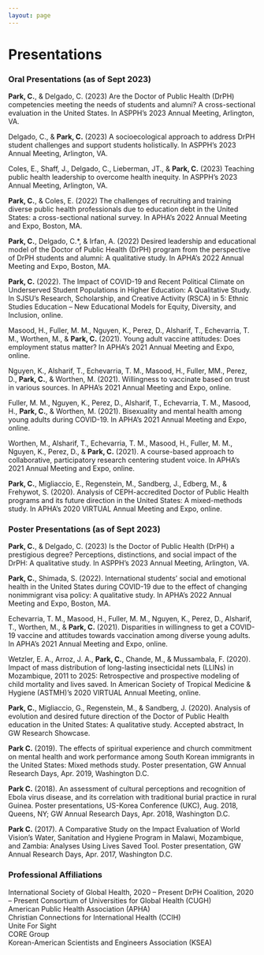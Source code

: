 ```yaml
---
layout: page
---
```


# Presentations

### Oral Presentations (as of Sept 2023)

__Park, C.__, & Delgado, C. (2023) Are the Doctor of Public Health (DrPH) competencies meeting the needs of students and alumni? A cross-sectional evaluation in the United States. In ASPPH’s 2023 Annual Meeting, Arlington, VA.

Delgado, C., & __Park, C.__ (2023) A socioecological approach to address DrPH student challenges and support students holistically. In ASPPH’s 2023 Annual Meeting, Arlington, VA.

Coles, E., Shaff, J., Delgado, C., Lieberman, JT., & __Park, C.__ (2023) Teaching public health leadership to overcome health inequity. In ASPPH’s 2023 Annual Meeting, Arlington, VA.

__Park, C.__, & Coles, E. (2022) The challenges of recruiting and training diverse public health professionals due to education debt in the United States: a cross-sectional national survey. In APHA’s 2022 Annual Meeting and Expo, Boston, MA.

__Park, C.__, Delgado, C.*, & Irfan, A. (2022) Desired leadership and educational model of the Doctor of Public Health (DrPH) program from the perspective of DrPH students and alumni: A qualitative study. In APHA’s 2022 Annual Meeting and Expo, Boston, MA.

__Park, C.__ (2022). The Impact of COVID-19 and Recent Political Climate on Underserved Student Populations in Higher Education: A Qualitative Study. In SJSU’s Research, Scholarship, and Creative Activity (RSCA) in 5: Ethnic Studies Education – New Educational Models for Equity, Diversity, and Inclusion, online.

Masood, H., Fuller, M. M., Nguyen, K., Perez, D., Alsharif, T., Echevarria, T. M., Worthen, M., & __Park, C.__ (2021). Young adult vaccine attitudes: Does employment status matter? In APHA’s 2021 Annual Meeting and Expo, online.

Nguyen, K., Alsharif, T., Echevarria, T. M., Masood, H., Fuller, MM., Perez, D., __Park, C.__, & Worthen, M. (2021). Willingness to vaccinate based on trust in various sources. In APHA’s 2021 Annual Meeting and Expo, online.

Fuller, M. M., Nguyen, K., Perez, D., Alsharif, T., Echevarria, T. M., Masood, H., __Park, C.__, & Worthen, M. (2021). Bisexuality and mental health among young adults during COVID-19. In APHA’s 2021 Annual Meeting and Expo, online.

Worthen, M., Alsharif, T., Echevarria, T. M., Masood, H., Fuller, M. M., Nguyen, K., Perez, D., & __Park, C.__ (2021). A course-based approach to collaborative, participatory research centering student voice. In APHA’s 2021 Annual Meeting and Expo, online.

__Park, C.__, Migliaccio, E., Regenstein, M., Sandberg, J., Edberg, M., & Frehywot, S. (2020). Analysis of CEPH-accredited Doctor of Public Health programs and its future direction in the United States: A mixed-methods study. In APHA’s 2020 VIRTUAL Annual Meeting and Expo, online.


### Poster Presentations (as of Sept 2023)

__Park, C.__, & Delgado, C. (2023) Is the Doctor of Public Health (DrPH) a prestigious degree? Perceptions, distinctions, and social impact of the DrPH: A qualitative study. In ASPPH’s 2023 Annual Meeting, Arlington, VA.

__Park, C.__, Shimada, S. (2022). International students’ social and emotional health in the United States during COVID-19 due to the effect of changing nonimmigrant visa policy: A qualitative study. In APHA’s 2022 Annual Meeting and Expo, Boston, MA.

Echevarria, T. M., Masood, H., Fuller, M. M., Nguyen, K., Perez, D., Alsharif, T., Worthen, M., & __Park, C.__ (2021). Disparities in willingness to get a COVID-19 vaccine and attitudes towards vaccination among diverse young adults. In APHA’s 2021 Annual Meeting and Expo, online.

Wetzler, E. A., Arroz, J. A., __Park, C.__, Chande, M., & Mussambala, F. (2020). Impact of mass distribution of long-lasting insecticidal nets (LLINs) in Mozambique, 2011 to 2025: Retrospective and prospective modeling of child mortality and lives saved. In American Society of Tropical Medicine & Hygiene (ASTMH)’s 2020 VIRTUAL Annual Meeting, online.

__Park, C.__, Migliaccio, G., Regenstein, M., & Sandberg, J. (2020). Analysis of evolution and desired future direction of the Doctor of Public Health education in the United States: A qualitative study. Accepted abstract, In GW Research Showcase.

__Park C.__ (2019). The effects of spiritual experience and church commitment on mental health and work performance among South Korean immigrants in the United States: Mixed methods study. Poster presentation, GW Annual Research Days, Apr. 2019, Washington D.C.

__Park C.__ (2018). An assessment of cultural perceptions and recognition of Ebola virus disease, and its correlation with traditional burial practice in rural Guinea. Poster presentations, US-Korea Conference (UKC), Aug. 2018, Queens, NY; GW Annual Research Days, Apr. 2018, Washington D.C.

__Park C.__ (2017). A Comparative Study on the Impact Evaluation of World Vision’s Water, Sanitation and Hygiene Program in Malawi, Mozambique, and Zambia: Analyses Using Lives Saved Tool. Poster presentation, GW Annual Research Days, Apr. 2017, Washington D.C.


### Professional Affiliations
International Society of Global Health, 2020 – Present
DrPH Coalition, 2020 – Present
Consortium of Universities for Global Health (CUGH)   
American Public Health Association (APHA)   
Christian Connections for International Health (CCIH)   
Unite For Sight   
CORE Group   
Korean-American Scientists and Engineers Association (KSEA)
